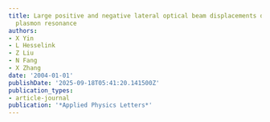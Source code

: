 ```yaml
---
title: Large positive and negative lateral optical beam displacements due to surface
  plasmon resonance
authors:
- X Yin
- L Hesselink
- Z Liu
- N Fang
- X Zhang
date: '2004-01-01'
publishDate: '2025-09-18T05:41:20.141500Z'
publication_types:
- article-journal
publication: '*Applied Physics Letters*'
---
```


